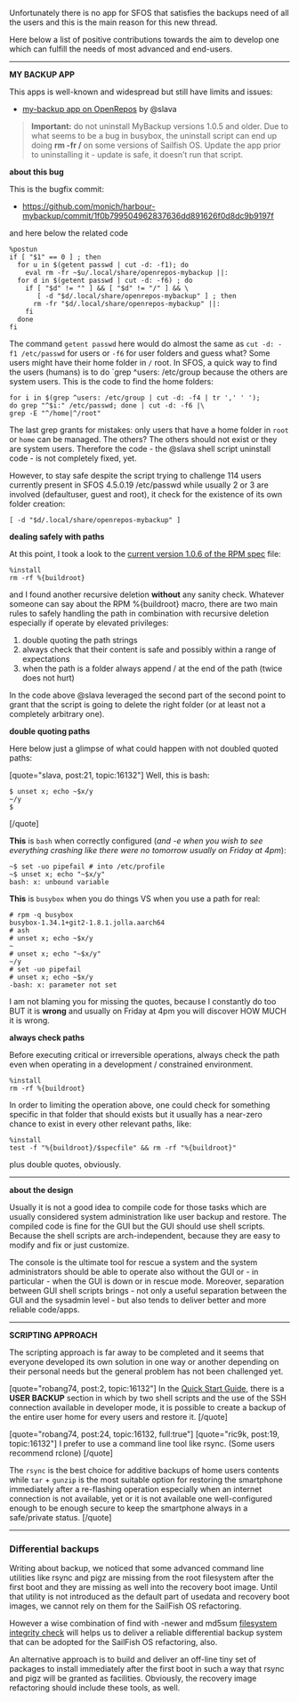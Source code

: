 Unfortunately there is no app for SFOS that satisfies the backups need of all the users and this is the main reason for this new thread.

Here below a list of positive contributions towards the aim to develop one which can fulfill the needs of most advanced and end-users.

----

**MY BACKUP APP**

This apps is well-known and widespread but still have limits and issues:

* [my-backup app on OpenRepos](https://openrepos.net/content/slava/my-backup) by @slava 

> **Important:** do not uninstall MyBackup versions 1.0.5 and older. Due to what seems to be a bug in busybox, the uninstall script can end up doing **rm -fr /** on some versions of Sailfish OS. Update the app prior to uninstalling it - update is safe, it doesn’t run that script.

**about this bug**

This is the bugfix commit:

* https://github.com/monich/harbour-mybackup/commit/1f0b799504962837636dd891626f0d8dc9b9197f

and here below the related code

```
%postun
if [ "$1" == 0 ] ; then
  for u in $(getent passwd | cut -d: -f1); do
    eval rm -fr ~$u/.local/share/openrepos-mybackup ||:
  for d in $(getent passwd | cut -d: -f6) ; do
    if [ "$d" != "" ] && [ "$d" != "/" ] && \
       [ -d "$d/.local/share/openrepos-mybackup" ] ; then
      rm -fr "$d/.local/share/openrepos-mybackup" ||:
    fi
  done
fi
```

The command `getent passwd` here would do almost the same as `cut -d: -f1 /etc/passwd` for users or `-f6` for user folders and guess what? Some users might have their home folder in `/` root. In SFOS, a quick way to find the users (humans) is to do `grep ^users: /etc/group because the others are system users. This is the code to find the home folders:

```
for i in $(grep ^users: /etc/group | cut -d: -f4 | tr ',' ' '); 
do grep "^$i:" /etc/passwd; done | cut -d: -f6 |\
grep -E "^/home|^/root"
```
The last grep grants for mistakes: only users that have a home folder in `root` or `home` can be managed. The others? The others should not exist or they are system users. Therefore the code - the @slava shell script uninstall code - is not completely fixed, yet.

However, to stay safe despite the script trying to challenge 114 users currently present in SFOS 4.5.0.19 /etc/passwd while usually 2 or 3 are involved (defaultuser, guest and root), it check for the existence of its own folder creation:

`[ -d "$d/.local/share/openrepos-mybackup" ]`


**dealing safely with paths**

At this point, I took a look to the [current version 1.0.6 of the RPM spec](https://github.com/monich/harbour-mybackup/blob/master/rpm/openrepos-mybackup.spec) file:

```
%install
rm -rf %{buildroot}
```

and I found another recursive deletion **without** any sanity check. Whatever someone can say about the RPM %{buildroot} macro, there are two main rules to safely handling the path in combination with recursive deletion especially if operate by elevated privileges:

1. double quoting the path strings
2. always check that their content is safe and possibly within a range of expectations
3. when the path is a folder always append / at the end of the path (twice does not hurt) 

In the code above @slava leveraged the second part of the second point to grant that the script is going to delete the right folder (or at least not a completely arbitrary one).

**double quoting paths**

Here below just a glimpse of what could happen with not doubled quoted paths:

[quote="slava, post:21, topic:16132"]
Well, this is bash:

```
$ unset x; echo ~$x/y
~/y
$
```
[/quote]

**This** is `bash` when correctly configured (*and -e when you wish to see everything crashing like there were no tomorrow usually on Friday at 4pm*):

```
~$ set -uo pipefail # into /etc/profile
~$ unset x; echo "~$x/y"
bash: x: unbound variable
```

**This** is `busybox` when you do things VS when you use a path for real:

```
# rpm -q busybox
busybox-1.34.1+git2-1.8.1.jolla.aarch64
# ash
# unset x; echo ~$x/y
~
# unset x; echo "~$x/y"
~/y
# set -uo pipefail
# unset x; echo ~$x/y
-bash: x: parameter not set
```

I am not blaming you for missing the quotes, because I constantly do too BUT it is **wrong** and usually on Friday at 4pm you will discover HOW MUCH it is wrong.

**always check paths**

Before executing critical or irreversible operations, always check the path even when operating in a development / constrained environment.

```
%install
rm -rf %{buildroot}
```

In order to limiting the operation above, one could check for something specific in that folder that should exists but it usually has a near-zero chance to exist in every other relevant paths, like:

```
%install
test -f "%{buildroot}/$specfile" && rm -rf "%{buildroot}"
```

plus double quotes, obviously.

---

**about the design**

Usually it is not a good idea to compile code for those tasks which are usually considered system administration like user backup and restore. The compiled code is fine for the GUI but the GUI should use shell scripts. Because the shell scripts are arch-independent, because they are easy to modify and fix or just customize.

The console is the ultimate tool for rescue a system and the system administrators should be able to operate also without the GUI or - in particular - when the GUI is down or in rescue mode. Moreover, separation between GUI shell scripts brings - not only a useful separation between the GUI and the sysadmin level - but also tends to deliver better and more reliable code/apps.

----

**SCRIPTING APPROACH**

The scripting approach is far away to be completed and it seems that everyone developed its own solution in one way or another depending on their personal needs but the general problem has not been challenged yet.

[quote="robang74, post:2, topic:16132"]
In the [Quick Start Guide](https://forum.sailfishos.org/t/quick-start-guide-v1-7-3-4/15857/1), there is a **USER BACKUP** section in which by two shell scripts and the use of the SSH connection available in developer mode, it is possible to create a backup of the entire user home for every users and restore it.
[/quote]

[quote="robang74, post:24, topic:16132, full:true"]
[quote="ric9k, post:19, topic:16132"]
I prefer to use a command line tool like rsync. (Some users recommend rclone)
[/quote]

The `rsync` is the best choice for additive backups of home users contents while `tar` + `gunzip` is the most suitable option for restoring the smartphone immediately after a re-flashing operation especially when an internet connection is not available, yet or it is not available one well-configured enough to be enough secure to keep the smartphone always in a safe/private status.
[/quote]

---

### Differential backups

Writing about backup, we noticed that some advanced command line utilities like rsync and pigz are missing from the root filesystem after the first boot and they are missing as well into the recovery boot image. Until that utility is not introduced as the default part of usedata and recovery boot images, we cannot rely on them for the SailFish OS refactoring.

However a wise combination of find with -newer and md5sum [filesystem integrity check](../4.5.0.21/README.md#file-tree-checksum) will helps us to deliver a reliable differential backup system that can be adopted for the SailFish OS refactoring, also.

An alternative approach is to build and deliver an off-line tiny set of packages to install immediately after the first boot in such a way that rsync and pigz will be granted as facilities. Obviously, the recovery image refactoring should include these tools, as well.
